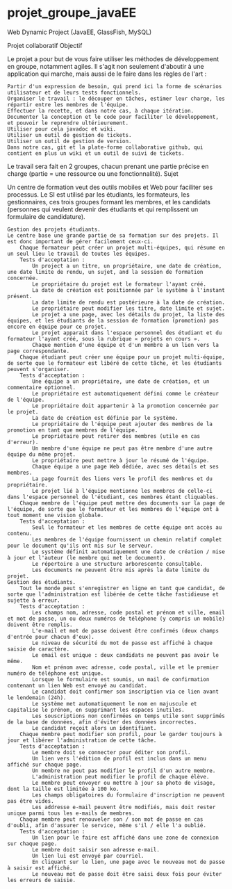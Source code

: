 # projet_groupe_javaEE
Web Dynamic Project (JavaEE, GlassFish, MySQL)



Projet collaboratif
Objectif

Le projet a pour but de vous faire utiliser les méthodes de développement en groupe, notamment agiles. Il s'agit non seulement d'aboutir à une application qui marche, mais aussi de le faire dans les règles de l'art :

    Partir d'un expression de besoin, qui prend ici la forme de scénarios utilisateur et de leurs tests fonctionnels.
    Organiser le travail : le découper en tâches, estimer leur charge, les répartir entre les membres de l'équipe.
    Effectuer la recette, et dans notre cas, à chaque itération.
    Documenter la conception et le code pour faciliter le développement, et pouvoir le reprendre ultérieurement.
    Utiliser pour cela javadoc et wiki.
    Utiliser un outil de gestion de tickets.
    Utiliser un outil de gestion de version.
    Dans notre cas, git et la plate-forme collaborative github, qui contient en plus un wiki et un outil de suivi de tickets.

Le travail sera fait en 2 groupes, chacun prenant une partie précise en charge (partie = une ressource ou une fonctionnalité).
Sujet

Un centre de formation veut des outils mobiles et Web pour faciliter ses processus. Le SI est utilisé par les étudiants, les formateurs, les gestionnaires, ces trois groupes formant les membres, et les candidats (personnes qui veulent devenir des étudiants et qui remplissent un formulaire de candidature).

    Gestion des projets étudiants.
    Le centre base une grande partie de sa formation sur des projets. Il est donc important de gérer facilement ceux-ci.
        Chaque formateur peut créer un projet multi-équipes, qui résume en un seul lieu le travail de toutes les équipes.
        Tests d'acceptation :
            Un project a un titre, un propriétaire, une date de création, une date limite de rendu, un sujet, and la session de formation concernée.
            Le propriétaire du projet est le formateur l'ayant créé.
            La date de création est positionnée par le système à l'instant présent.
            La date limite de rendu est postérieure à la date de création.
            Le propriétaire peut modifier les titre, date limite et sujet.
            Le projet a une page, avec les détails du projet, la liste des équipes, et les étudiants de la session de formation (promotion) pas encore en équipe pour ce projet.
            Le projet apparait dans l'espace personnel des étudiant et du formateur l'ayant créé, sous la rubrique « projets en cours ».
            Chaque mention d'une équipe et d'un membre a un lien vers la page correspondante.
        Chaque étudiant peut créer une équipe pour un projet multi-équipe, de sorte que le formateur est libéré de cette tâche, et les étudiants peuvent s'organiser.
        Tests d'acceptation :
            Une équipe a un propriétaire, une date de création, et un commentaire optionnel.
            Le propriétaire est automatiquement défini comme le créateur de l'équipe.
            Le propriétaire doit appartenir à la promotion concernée par le projet.
            La date de création est définie par le système.
            Le propriétaire de l'équipe peut ajouter des membres de la promotion en tant que membres de l'équipe.
            Le propriétaire peut retirer des membres (utile en cas d'erreur).
            Un membre d'une équipe ne peut pas être membre d'une autre équipe du même projet.
            Le propriétaire peut mettre à jour le résumé de l'équipe.
            Chaque équipe a une page Web dédiée, avec ses détails et ses membres.
            La page fournit des liens vers le profil des membres et du propriétaire.
            Le projet lié à l'équipe mentionne les membres de celle-ci dans l'espace personnel de l'étudiant, ces membres étant cliquables.
        Chaque membre de l'équipe peut mettre des documents sur la page de l'équipe, de sorte que le formateur et les membres de l'équipe ont à tout moment une vision globale.
        Tests d'acceptation :
            Seul le formateur et les membres de cette équipe ont accès au contenu.
            Les membres de l'équipe fournissent un chemin relatif complet pour le document qu'ils ont mis sur le serveur.
            Le système définit automatiquement une date de création / mise à jour et l'auteur (le membre qui met le document).
            Le répertoire a une structure arborescente consultable.
            Les documents ne peuvent être mis après la date limite du projet.
    Gestion des étudiants.
        Tout le monde peut s'enregistrer en ligne en tant que candidat, de sorte que l'administration est libérée de cette tâche fastidieuse et sujette à erreur.
        Tests d'acceptation :
            Les champs nom, adresse, code postal et prénom et ville, email et mot de passe, un ou deux numéros de téléphone (y compris un mobile) doivent être remplis.
            L'e-mail et mot de passe doivent être confirmés (deux champs d'entrée pour chacun d'eux).
            Le niveau de sécurité du mot de passe est affiché à chaque saisie de caractère.
            Le email est unique : deux candidats ne peuvent pas avoir le même.
            Nom et prénom avec adresse, code postal, ville et le premier numéro de téléphone est unique.
            Lorsque le formulaire est soumis, un mail de confirmation contenant un lien Web est envoyé au candidat.
            Le candidat doit confirmer son inscription via ce lien avant le lendemain (24h).
            Le système met automatiquement le nom en majuscule et capitalise le prénom, en supprimant les espaces inutiles.
            Les souscriptions non confirmées en temps utile sont supprimés de la base de données, afin d'éviter des données incorrectes.
            Le candidat reçoit alors un identifiant.
        Chaque membre peut modifier son profil, pour le garder toujours à jour et libérer l'administration de cette tâche.
        Tests d'acceptation :
            Le membre doit se connecter pour éditer son profil.
            Un lien vers l'édition de profil est inclus dans un menu affiché sur chaque page.
            Un membre ne peut pas modifier le profil d'un autre membre.
            L'administration peut modifier le profil de chaque élève.
            Le membre peut envoyer ou mettre à jour sa photo de visage, dont la taille est limitée à 100 ko.
            Les champs obligatoires du formulaire d'inscription ne peuvent pas être vides.
            Les addresse e-mail peuvent être modifiés, mais doit rester unique parmi tous les e-mails de membres.
        Chaque membre peut renouveler son / son mot de passe en cas d'oubli, afin d'assurer le service, même s'il / elle l'a oublié.
        Tests d'acceptation :
            Un lien pour le faire est affiché dans une zone de connexion sur chaque page.
            Le membre doit saisir son adresse e-mail.
            Un lien lui est envoyé par courriel.
            En cliquant sur le lien, une page avec le nouveau mot de passe à saisir est affiché.
            Le nouveau mot de passe doit être saisi deux fois pour éviter les erreurs de saisie.

